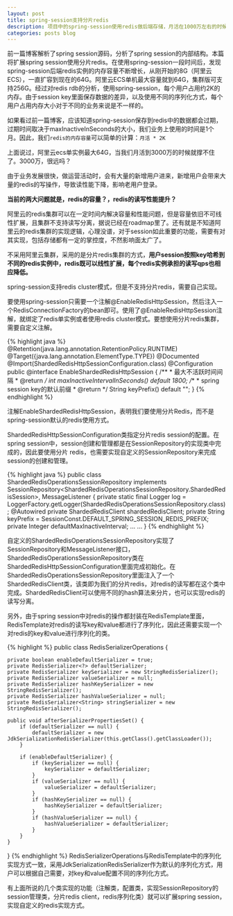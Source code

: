 ```yaml
---
layout: post
title: spring-session支持分片redis
description: 项目中的spring-session使用redis做后端存储，月活在1000万左右的时候，redis内存容量达到25G左右，随着月活的增长，应该思考一下redis扩容的问题？
categories: posts blog
---
```


前一篇博客解析了spring session源码，分析了spring session的内部结构。本篇将扩展spring session使用分片redis。在使用spring-session一段时间后，发现spring-session后端redis实例的内存容量不断增长，从刚开始的8G（阿里云ECS），一直扩容到现在的64G。阿里云ECS单机最大容量就到64G，集群版可支持256G。经过对redis rdb的分析，使用spring-session，每个用户占用约2K的内存。由于session key里面保存数据的差异，以及使用不同的序列化方式，每个用户占用内存大小对于不同的业务来说是不一样的。

<!-- more -->
如果看过前一篇博客，应该知道spring-session保存到redis中的数据都会过期，过期时间取决于maxInactiveInSeconds的大小，我们业务上使用的时间是1个月。因此，我们`redis的内存容量`可以简单的计算：`月活 * 2K`

上面说过，阿里云ecs单实例最大64G，当我们月活到3000万的时候就撑不住了。3000万，很远吗？

由于业务发展很快，做运营活动时，会有大量的新增用户进来，新增用户会带来大量的redis的写操作，导致读性能下降，影响老用户登录。

**当前的两大问题就是，redis的容量？，redis的读写性能提升？**
 
阿里云的redis集群可以在一定时间内解决容量和性能问题，但是容量依旧不可线性扩展，且集群不支持读写分离，据说已经在roadmap里了。还有就是不知道阿里云的redis集群的实现逻辑，心理没谱，对于session如此重要的功能，需要有对其实现，包括存储都有一定的掌控度，不然影响面太广了。

不采用阿里云集群，采用的是分片redis集群的方式，**用户session按照key哈希到不同的redis实例中，redis既可以线性扩展，每个redis实例承担的读写qps也相应降低。**

spring-session支持redis cluster模式，但是不支持分片redis，需要自己实现。

要使用spring-session只需要一个注解@EnableRedisHttpSession，然后注入一个RedisConnectionFactory的bean即可。使用了@EnableRedisHttpSession注解，就绑定了redis单实例或者使用redis cluster模式。要想使用分片redis集群，需要自定义注解。

{% highlight java  %}
@Retention(java.lang.annotation.RetentionPolicy.RUNTIME)
@Target({java.lang.annotation.ElementType.TYPE})
@Documented
@Import(ShardedRedisHttpSessionConfiguration.class)
@Configuration
public @interface EnableShardedRedisHttpSession {
    /**
     * 最大不活跃时间间隔
     * @return
     */
    int maxInactiveIntervalInSeconds() default 1800;
    /**
     * spring session key的默认前缀
     * @return
     */
    String keyPrefix() default "";
}
{% endhighlight %}

注解EnableShardedRedisHttpSession，表明我们要使用分片Redis，而不是spring-session默认的redis使用方式。

ShardedRedisHttpSessionConfiguration类指定分片redis session的配置。在spring session中，session创建和管理都是在SessionRepository的实现类中完成的，因此要使用分片 redis，也需要实现自定义的SessionRepository来完成session的创建和管理。

{% highlight java %}
public class ShardedRedisOperationsSessionRepository implements SessionRepository<ShardedRedisOperationsSessionRepository.ShardedRedisSession>, MessageListener {
    private static final Logger log = LoggerFactory.getLogger(ShardedRedisOperationsSessionRepository.class);
    @Autowired
    private ShardedRedisClient shardedRedisClient;
    private String keyPrefix = SessionConst.DEFAULT_SPRING_SESSION_REDIS_PREFIX;
    private Integer defaultMaxInactiveInterval;
	... ...
}
{% endhighlight %}

自定义的ShardedRedisOperationsSessionRepository实现了SessionRepository和MessageListener接口，ShardedRedisOperationsSessionRepository类在ShardedRedisHttpSessionConfiguration里面完成初始化。在ShardedRedisOperationsSessionRepository里面注入了一个ShardedRedisClient类，该类即为我们的分片redis，对redis的读写都在这个类中完成。ShardedRedisClient可以使用不同的hash算法来分片，也可以实现redis的读写分离。

另外，由于spring session中对redis的操作都封装在RedisTemplate里面，RedisTemplate对redis的读写key和value都进行了序列化，因此还需要实现一个对redis的key和value进行序列化的类。

{% highlight %}
public class RedisSerializerOperations {

    private boolean enableDefaultSerializer = true;
    private RedisSerializer<?> defaultSerializer;
    private RedisSerializer keySerializer = new StringRedisSerializer();
    private RedisSerializer valueSerializer = null;
    private RedisSerializer hashKeySerializer = new StringRedisSerializer();
    private RedisSerializer hashValueSerializer = null;
    private RedisSerializer<String> stringSerializer = new StringRedisSerializer();

    public void afterSerializerPropertiesSet() {
        if (defaultSerializer == null) {
            defaultSerializer = new JdkSerializationRedisSerializer(this.getClass().getClassLoader());
        }

        if (enableDefaultSerializer) {
            if (keySerializer == null) {
                keySerializer = defaultSerializer;
            }
            if (valueSerializer == null) {
                valueSerializer = defaultSerializer;
            }
            if (hashKeySerializer == null) {
                hashKeySerializer = defaultSerializer;
            }
            if (hashValueSerializer == null) {
                hashValueSerializer = defaultSerializer;
            }
        }
    }
}
{% endhighlight %}
RedisSerializerOperations与RedisTemplate中的序列化实现方式一致，采用JdkSerializationRedisSerializer作为默认的序列化方式，用户可以根据自己需要，对key和value配置不同的序列化方式。

有上面所说的几个类实现的功能（注解类，配置类，实现SessionRepository的session管理类，分片redis client，redis序列化类）就可以扩展spring session，实现自定义的redis实现方式。


